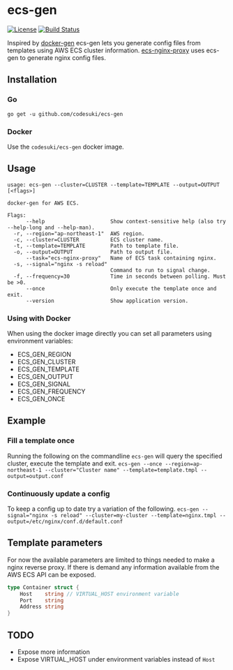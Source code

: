 # ecs-gen
[![License](http://img.shields.io/badge/license-MIT-red.svg?style=flat)](./LICENSE)
[![Build Status](http://img.shields.io/travis/codesuki/ecs-gen.svg?style=flat)](https://travis-ci.org/codesuki/ecs-gen)

Inspired by [docker-gen](https://github.com/jwilder/docker-gen) ecs-gen lets you generate config files from templates using AWS ECS cluster information. [ecs-nginx-proxy](https://github.com/codesuki/ecs-nginx-proxy) uses ecs-gen to generate nginx config files.

## Installation
### Go
`go get -u github.com/codesuki/ecs-gen`

### Docker
Use the `codesuki/ecs-gen` docker image.

## Usage
```
usage: ecs-gen --cluster=CLUSTER --template=TEMPLATE --output=OUTPUT [<flags>]

docker-gen for AWS ECS.

Flags:
      --help                     Show context-sensitive help (also try --help-long and --help-man).
  -r, --region="ap-northeast-1"  AWS region.
  -c, --cluster=CLUSTER          ECS cluster name.
  -t, --template=TEMPLATE        Path to template file.
  -o, --output=OUTPUT            Path to output file.
      --task="ecs-nginx-proxy"   Name of ECS task containing nginx.
  -s, --signal="nginx -s reload"
                                 Command to run to signal change.
  -f, --frequency=30             Time in seconds between polling. Must be >0.
      --once                     Only execute the template once and exit.
      --version                  Show application version.
```

### Using with Docker
When using the docker image directly you can set all parameters using environment variables:
* ECS_GEN_REGION
* ECS_GEN_CLUSTER
* ECS_GEN_TEMPLATE
* ECS_GEN_OUTPUT
* ECS_GEN_SIGNAL
* ECS_GEN_FREQUENCY
* ECS_GEN_ONCE

## Example
### Fill a template once
Running the following on the commandline `ecs-gen` will query the specified cluster, execute the template and exit.
`ecs-gen --once --region=ap-northeast-1 --cluster="Cluster name" --template=template.tmpl --output=output.conf`


### Continuously update a config
To keep a config up to date try a variation of the following.
`ecs-gen --signal="nginx -s reload" --cluster=my-cluster --template=nginx.tmpl --output=/etc/nginx/conf.d/default.conf`

## Template parameters
For now the available parameters are limited to things needed to make a nginx reverse proxy. If there is demand any information available from the AWS ECS API can be exposed.

```go
type Container struct {
    Host    string // VIRTUAL_HOST environment variable
    Port    string
    Address string
}
```

## TODO
* Expose more information
* Expose VIRTUAL_HOST under environment variables instead of `Host`
